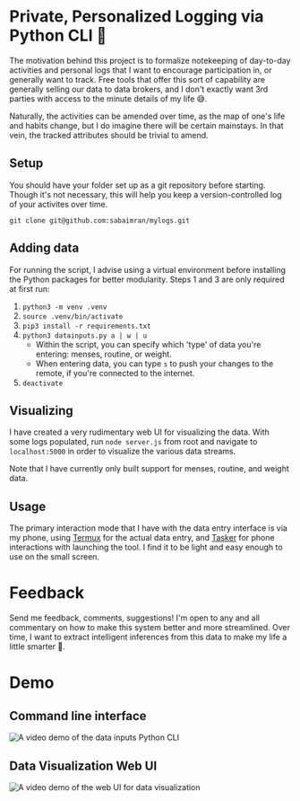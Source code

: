﻿# Private, Personalized Logging via Python CLI 🌳️

The motivation behind this project is to formalize notekeeping of day-to-day activities and personal logs that I want to encourage participation in, or generally want to track. Free tools that offer this sort of capability are generally selling our data to data brokers, and I don't exactly want 3rd parties with access to the minute details of my life 😅️.

Naturally, the activities can be amended over time, as the map of one's life and habits change, but I do imagine there will be certain mainstays. In that vein, the tracked attributes should be trivial to amend. 

## Setup

You should have your folder set up as a git repository before starting. Though it's not necessary, this will help you keep a version-controlled log of your activites over time.

`git clone git@github.com:sabaimran/mylogs.git`

## Adding data

For running the script, I advise using a virtual environment before installing the Python packages for better modularity. Steps 1 and 3 are only required at first run:
1. `python3 -m venv .venv`
2. `source .venv/bin/activate`
3. `pip3 install -r requirements.txt`
4. `python3 datainputs.py a | w | u`
    - Within the script, you can specify which 'type' of data you're entering: menses, routine, or weight.
    - When entering data, you can type `s` to push your changes to the remote, if you're connected to the internet.
5. `deactivate`

## Visualizing

I have created a very rudimentary web UI for visualizing the data. With some logs populated, run `node server.js` from root and navigate to `localhost:5000` in order to visualize the various data streams.

Note that I have currently only built support for menses, routine, and weight data.

## Usage

The primary interaction mode that I have with the data entry interface is via my phone, using [Termux](https://termux.com/) for the actual data entry, and [Tasker](https://tasker.joaoapps.com/) for phone interactions with launching the tool. I find it to be light and easy enough to use on the small screen.

# Feedback

Send me feedback, comments, suggestions! I'm open to any and all commentary on how to make this system better and more streamlined. Over time, I want to extract intelligent inferences from this data to make my life a little smarter 🤨️.

# Demo

## Command line interface

![A video demo of the data inputs Python CLI](./media/demo_datainputs.gif)

## Data Visualization Web UI

![A video demo of the web UI for data visualization](./media/demo_webui.gif)